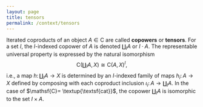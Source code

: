 ```yaml
---
layout: page
title: tensors
permalink: /context/tensors
---
```

Iterated coproducts of an object $A \in \mathsf{C}$ are called **copowers** or **tensors**. For a set $I$, the $I$-indexed copower of $A$ is denoted $\coprod_I A$ or $I \cdot A$.
The representable universal property is expressed by the natural isomorphism
$$ \mathsf{C}(\textstyle\coprod_I A,X) \cong \mathsf{C} (A,X)^I,$$ i.e., a map $h \colon \coprod_I A \to X$ is determined by an $I$-indexed family of maps $h_i \colon A \to X$ defined by composing with each coproduct inclusion $\iota_i \colon A \to \coprod_I A$. In the case of $\mathsf{C}= \textup{\textsf{cat}}$, the copower $\coprod_I A$ is isomorphic to the set $I \times A$.
